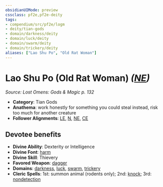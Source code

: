 ```yaml
---
obsidianUIMode: preview
cssclass: pf2e,pf2e-deity
tags:
- compendium/src/pf2e/logm
- deity/tian-gods
- domain/darkness/deity
- domain/luck/deity
- domain/swarm/deity
- domain/trickery/deity
aliases: ["Lao Shu Po", "Old Rat Woman"]
---
```

# Lao Shu Po (Old Rat Woman) *([NE](/rules/traits/neutral-evil-b1.md))*  
*Source: Lost Omens: Gods & Magic p. 132*  

- **Category**: Tian Gods
- **Anathema**: work honestly for something you could steal instead, risk too much for another creature
- **Follower Alignments**: [LE](/rules/traits/lawful-evil-b1.md), [N](/rules/traits/neutral-b1.md), [NE](/rules/traits/neutral-evil-b1.md), [CE](/rules/traits/chaotic-evil-b1.md)

## Devotee benefits

- **Divine Ability**: Dexterity or Intelligence
- **Divine Font**: [harm](/compendium/spells/harm.md)
- **Divine Skill**: Thievery
- **Favored Weapon**: [dagger](/compendium/equipment/items/dagger.md)
- **Domains**: [darkness](/compendium/setting/domains.md#Darkness), [luck](/compendium/setting/domains.md#Luck), [swarm](/compendium/setting/domains.md#Swarm), [trickery](/compendium/setting/domains.md#Trickery)
- **Cleric Spells**: 1st: summon animal (rodents only); 2nd: [knock](/compendium/spells/knock.md); 3rd: [nondetection](/compendium/spells/nondetection.md)